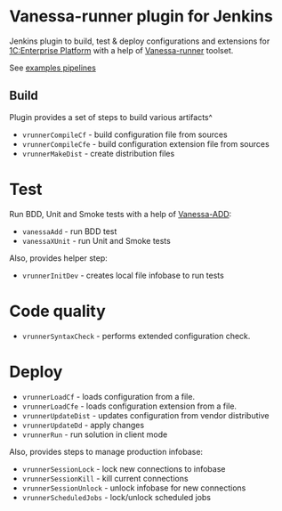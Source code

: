 # Vanessa-runner plugin for Jenkins

Jenkins plugin to build, test & deploy configurations and extensions for [1C:Enterprise Platform](https://1c-dn.com/) with a help of [Vanessa-runner](https://github.com/vanessa-opensource/vanessa-runner) toolset.

See [examples pipelines](examples)

## Build

Plugin provides a set of steps to build various artifacts^
* `vrunnerCompileCf` - build configuration file from sources
* `vrunnerCompileCfe` - build configuration extension file from sources
* `vrunnerMakeDist` - create distribution files

# Test

Run BDD, Unit and Smoke tests with a help of [Vanessa-ADD](https://github.com/vanessa-opensource/add):
* `vanessaAdd` - run BDD test
* `vanessaXUnit` - run Unit and Smoke tests

Also, provides helper step:
* `vrunnerInitDev` - creates local file infobase to run tests

# Code quality
* `vrunnerSyntaxCheck` - performs extended configuration check.

# Deploy
* `vrunnerLoadCf` - loads configuration from a file.
* `vrunnerLoadCfe` - loads configuration extension from a file.
* `vrunnerUpdateDist` - updates configuration from vendor distributive 
* `vrunnerUpdateDd` - apply changes
* `vrunnerRun` - run solution in client mode

Also, provides steps to manage production infobase:
* `vrunnerSessionLock` - lock new connections to infobase
* `vrunnerSessionKill` - kill current connections
* `vrunnerSessionUnlock` - unlock infobase for new connections
* `vrunnerScheduledJobs` - lock/unlock scheduled jobs
